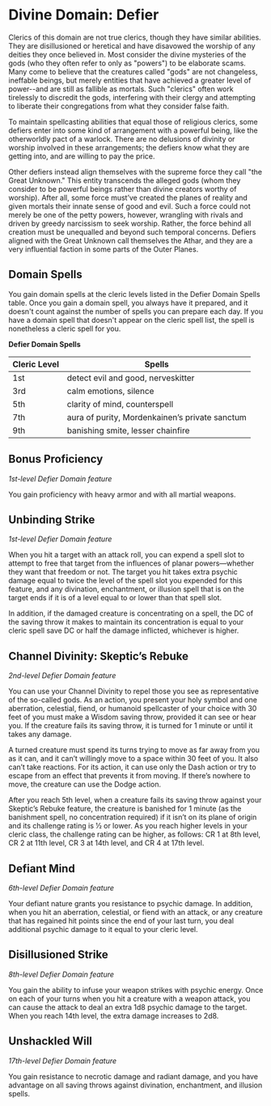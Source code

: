 # Divine Domain: Defier
Clerics of this domain are not true clerics, though they have similar abilities. They are disillusioned or heretical and have disavowed the worship of any deities they once believed in. Most consider the divine mysteries of the gods (who they often refer to only as "powers") to be elaborate scams. Many come to believe that the creatures called "gods" are not changeless, ineffable beings, but merely entities that have achieved a greater level of power--and are still as fallible as mortals. Such "clerics" often work tirelessly to discredit the gods, interfering with their clergy and attempting to liberate their congregations from what they consider false faith.

To maintain spellcasting abilities that equal those of religious clerics, some defiers enter into some kind of arrangement with a powerful being, like the otherworldly pact of a warlock. There are no delusions of divinity or worship involved in these arrangements; the defiers know what they are getting into, and are willing to pay the price.

Other defiers instead align themselves with the supreme force they call "the Great Unknown." This entity transcends the alleged gods (whom they consider to be powerful beings rather than divine creators worthy of worship). After all, some force must’ve created the planes of reality and given mortals their innate sense of good and evil. Such a force could not merely be one of the petty powers, however, wrangling with rivals and driven by greedy narcissism to seek worship. Rather, the force behind all creation must be unequalled and beyond such temporal concerns. Defiers aligned with the Great Unknown call themselves the Athar, and they are a very influential faction in some parts of the Outer Planes.

## Domain Spells
You gain domain spells at the cleric levels listed in the Defier Domain Spells table. Once you gain a domain spell, you always have it prepared, and it doesn't count against the number of spells you can prepare each day. If you have a domain spell that doesn't appear on the cleric spell list, the spell is nonetheless a cleric spell for you.

**Defier Domain Spells**

Cleric Level | Spells
------------ | ------
1st|detect evil and good, nerveskitter
3rd|calm emotions, silence
5th|clarity of mind, counterspell
7th|aura of purity, Mordenkainen’s private sanctum 
9th|banishing smite, lesser chainfire

## Bonus Proficiency
*1st-level Defier Domain feature*

You gain proficiency with heavy armor and with all martial weapons.

## Unbinding Strike
*1st-level Defier Domain feature*

When you hit a target with an attack roll, you can expend a spell slot to attempt to free that target from the influences of planar powers—whether they want that freedom or not. The target you hit takes extra psychic damage equal to twice the level of the spell slot you expended for this feature, and any divination, enchantment, or illusion spell that is on the target ends if it is of a level equal to or lower than that spell slot.

In addition, if the damaged creature is concentrating on a spell, the DC of the saving throw it makes to maintain its concentration is equal to your cleric spell save DC or half the damage inflicted, whichever is higher.

## Channel Divinity: Skeptic’s Rebuke
*2nd-level Defier Domain feature*

You can use your Channel Divinity to repel those you see as representative of the so-called gods. As an action, you present your holy symbol and one aberration, celestial, fiend, or humanoid spellcaster of your choice with 30 feet of you must make a Wisdom saving throw, provided it can see or hear you. If the creature fails its saving throw, it is turned for 1 minute or until it takes any damage.

A turned creature must spend its turns trying to move as far away from you as it can, and it can’t willingly move to a space within 30 feet of you. It also can’t take reactions. For its action, it can use only the Dash action or try to escape from an effect that prevents it from moving. If there’s nowhere to move, the creature can use the Dodge action.

After you reach 5th level, when a creature fails its saving throw against your Skeptic’s Rebuke feature, the creature is banished for 1 minute (as the banishment spell, no concentration required) if it isn’t on its plane of origin and its challenge rating is 1⁄2 or lower. As you reach higher levels in your cleric class, the challenge rating can be higher, as follows: CR 1 at 8th level, CR 2 at 11th level, CR 3 at 14th level, and CR 4 at 17th level.

## Defiant Mind
*6th-level Defier Domain feature*

Your defiant nature grants you resistance to psychic damage. In addition, when you hit an aberration, celestial, or fiend with an attack, or any creature that has regained hit points since the end of your last turn, you deal additional psychic damage to it equal to your cleric level.
 
## Disillusioned Strike
*8th-level Defier Domain feature*

You gain the ability to infuse your weapon strikes with psychic energy. Once on each of your turns when you hit a creature with a weapon attack, you can cause the attack to deal an extra 1d8 psychic damage to the target. When you reach 14th level, the extra damage increases to 2d8.

## Unshackled Will
*17th-level Defier Domain feature*

You gain resistance to necrotic damage and radiant damage, and you have advantage on all saving throws against divination, enchantment, and illusion spells.
